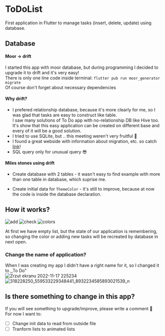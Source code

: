 # ToDoList
First application in Flutter to manage tasks (insert, delete, update) using database.

## Database
#### Moor -> drift
I started this app with moor database, but during programming I decided to upgrade it to drift and it's very easy!   
There is only one line code inside terminal: `flutter pub run moor_generator migrate`  
Of course don't forget about necessary dependencies
#### Why drift?
- I prefered relationship database, because it's more clearly for me, so I was glad that tasks are easy to construct like table.    
I saw many solutions of To Do app with no-relationship DB like Hive too. It's show that this easy application can be created on different base and every of it will be a good solution.    
- I tried to use SQLite, but .. this meeting weren't very fruitful :woozy_face:  
- I found a great webside with information about migration, etc. so catch [link](https://drift.simonbinder.eu/docs/advanced-features/migrations/)!
- SQL query only for unusual query :sunglasses:
#### Miles stones using drift
- Create database with 2 tables - it wasn't easy to find example with more than one table in database, which suprise me.
<!-- show how -->
- Create initial data for `ThemeColor` - it's still to improve, because at now the code is inside the database declaration.
<!-- show how -->

## How it works?
![add](https://user-images.githubusercontent.com/82601472/209925612-4f15c243-b4d5-46ff-82ad-5a875569e958.png)
![check](https://user-images.githubusercontent.com/82601472/209925726-7f986506-82ca-45e2-8dbc-7ad3f32be417.png)
![colors](https://user-images.githubusercontent.com/82601472/209925625-3454d7b5-9615-4dd4-a86f-20575a4a4d80.png)


At first we have empty list, but the state of our application is remembering,  
so changing the color or adding new tasks will be recreated by database in next open.

### Change the name of application?
When I was creating my app I didn't have a right name for it, so I changed it to ,,To Do"   
![Zrzut ekranu 2022-11-17 225234](https://user-images.githubusercontent.com/82601472/209869992-62dfb569-e44a-460f-bbf2-b5788300828c.png)   
![318228250_559533229348441_8932234585893021539_n](https://user-images.githubusercontent.com/82601472/209925280-b58472c5-524d-4102-8a6c-14dc5053080e.jpg)

## Is there something to change in this app?
If you will see something to upgrade/improve, please write a comment :slightly_smiling_face:  
For now I want to:
- [ ] Change init data to read from outside file
- [ ] Tranform lists to animated lists
